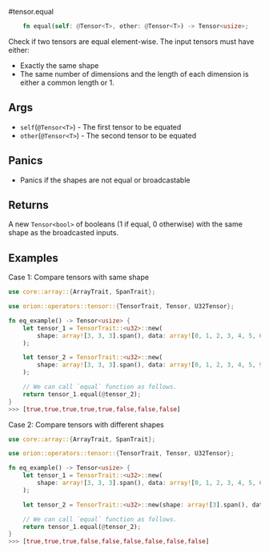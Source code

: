 #tensor.equal

```rust
    fn equal(self: @Tensor<T>, other: @Tensor<T>) -> Tensor<usize>;
```

Check if two tensors are equal element-wise.
The input tensors must have either:
* Exactly the same shape
* The same number of dimensions and the length of each dimension is either a common length or 1.

## Args

* `self`(`@Tensor<T>`) - The first tensor to be equated
* `other`(`@Tensor<T>`) - The second tensor to be equated

## Panics

* Panics if the shapes are not equal or broadcastable

## Returns

A new `Tensor<bool>` of booleans (1 if equal, 0 otherwise) with the same shape as the broadcasted inputs.

## Examples

Case 1: Compare tensors with same shape

```rust
use core::array::{ArrayTrait, SpanTrait};

use orion::operators::tensor::{TensorTrait, Tensor, U32Tensor};

fn eq_example() -> Tensor<usize> {
    let tensor_1 = TensorTrait::<u32>::new(
        shape: array![3, 3, 3].span(), data: array![0, 1, 2, 3, 4, 5, 6, 7, 8].span(),
    );

    let tensor_2 = TensorTrait::<u32>::new(
        shape: array![3, 3, 3].span(), data: array![0, 1, 2, 3, 4, 5, 9, 1, 5].span(),
    );

    // We can call `equal` function as follows.
    return tensor_1.equal(@tensor_2);
}
>>> [true,true,true,true,true,false,false,false]
```

Case 2: Compare tensors with different shapes

```rust
use core::array::{ArrayTrait, SpanTrait};

use orion::operators::tensor::{TensorTrait, Tensor, U32Tensor};

fn eq_example() -> Tensor<usize> {
    let tensor_1 = TensorTrait::<u32>::new(
        shape: array![3, 3, 3].span(), data: array![0, 1, 2, 3, 4, 5, 6, 7, 8].span(),
    );

    let tensor_2 = TensorTrait::<u32>::new(shape: array![3].span(), data: array![0, 1, 2].span(),);

    // We can call `equal` function as follows.
    return tensor_1.equal(@tensor_2);
}
>>> [true,true,true,false,false,false,false,false,false]
```
